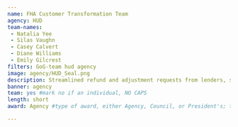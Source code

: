 ```yaml
---
name: FHA Customer Transformation Team
agency: HUD
team-names:
 - Natalia Yee
 - Silas Vaughn
 - Casey Calvert
 - Diane Williams
 - Emily Gilcrest
filters: GoG-team hud agency
image: agency/HUD_Seal.png
description: Streamlined refund and adjustment requests from lenders, saving staff over 2,100 hours of work time. Their efforts reduced request processing time from 60 to 21 days.
banner: agency
team: yes #mark no if an individual, NO CAPS
length: short
award: Agency #type of award, either Agency, Council, or President's; this is case sensitive so make sure to match the options listed exactly. This section generates the format of the card

---
```

